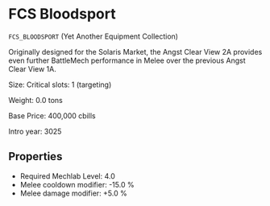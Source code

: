 # FCS Bloodsport

`FCS_BLOODSPORT` (Yet Another Equipment Collection)

Originally designed for the Solaris Market, the Angst Clear View 2A provides even further BattleMech performance in Melee over the previous Angst Clear View 1A.

Size: Critical slots: 1 (targeting)

Weight: 0.0 tons

Base Price: 400,000 cbills

Intro year: 3025

## Properties
* Required Mechlab Level: 4.0 
* Melee cooldown modifier: -15.0 %
* Melee damage modifier: +5.0 %
